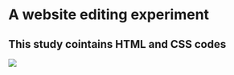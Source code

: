 <h1> A website editing experiment</h1>

<h2> This study cointains HTML and CSS codes</h2>

![](ekran.gif)
